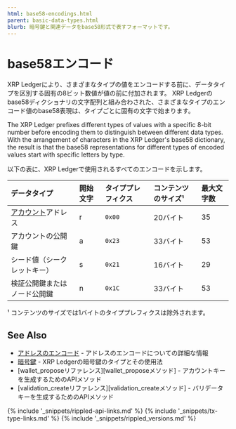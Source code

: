 ```yaml
---
html: base58-encodings.html
parent: basic-data-types.html
blurb: 暗号鍵と関連データをbase58形式で表すフォーマットです。
---
```


# base58エンコード

XRP Ledgerにより、さまざまなタイプの値をエンコードする前に、データタイプを区別する固有の8ビット数値が値の前に付加されます。 XRP Ledgerのbase58ディクショナリの文字配列と組み合わされた、さまざまなタイプのエンコード値のbase58表現は、タイプごとに固有の文字で始まります。

The XRP Ledger prefixes different types of values with a specific 8-bit number before encoding them to distinguish between different data types. With the arrangement of characters in the XRP Ledger's base58 dictionary, the result is that the base58 representations for different types of encoded values start with specific letters by type.

以下の表に、XRP Ledgerで使用されるすべてのエンコードを示します。

| データタイプ         | 開始文字 | タイププレフィクス | コンテンツのサイズ¹ | 最大文字数 |
|:-------------- |:---- |:--------- |:---------- |:----- |
| [アカウント][]アドレス  | r    | `0x00`    | 20バイト      | 35    |
| アカウントの公開鍵      | a    | `0x23`    | 33バイト      | 53    |
| シード値（シークレットキー） | s    | `0x21`    | 16バイト      | 29    |
| 検証公開鍵またはノード公開鍵 | n    | `0x1C`    | 33バイト      | 53    |

¹ コンテンツのサイズでは1バイトのタイププレフィクスは除外されます。

## See Also

- [アドレスのエンコード](accounts.html#アドレスのエンコード) - アドレスのエンコードについての詳細な情報
- [暗号鍵](cryptographic-keys.html) - XRP Ledgerの暗号鍵のタイプとその使用法
- \[wallet_proposeリファレンス\]\[wallet_proposeメソッド\] - アカウントキーを生成するためのAPIメソッド
- \[validation_createリファレンス\]\[validation_createメソッド\] - バリデータキーを生成するためのAPIメソッド


<!--{# common link defs #}-->
{% include '_snippets/rippled-api-links.md' %}
{% include '_snippets/tx-type-links.md' %}
{% include '_snippets/rippled_versions.md' %}

[アカウント]: accounts.html
